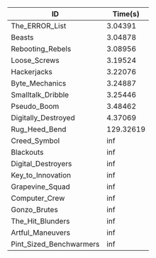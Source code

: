 |ID|Time(s)|
|-|-|
|The_ERROR_List|3.04391|
|Beasts|3.04878|
|Rebooting_Rebels|3.08956|
|Loose_Screws|3.19524|
|Hackerjacks|3.22076|
|Byte_Mechanics|3.24887|
|Smalltalk_Dribble|3.25446|
|Pseudo_Boom|3.48462|
|Digitally_Destroyed|4.37069|
|Rug_Heed_Bend|129.32619|
|Creed_Symbol|inf|
|Blackouts|inf|
|Digital_Destroyers|inf|
|Key_to_Innovation|inf|
|Grapevine_Squad|inf|
|Computer_Crew|inf|
|Gonzo_Brutes|inf|
|The_Hit_Blunders|inf|
|Artful_Maneuvers|inf|
|Pint_Sized_Benchwarmers|inf|
